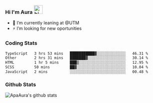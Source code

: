 ### Hi I'm Aura <img src="https://user-images.githubusercontent.com/1303154/88677602-1635ba80-d120-11ea-84d8-d263ba5fc3c0.gif" width="28px" alt="hi">

- 🔭 I’m currently leaning at @UTM
- ⚡ I’m looking for new oportunities


### Coding Stats

<!--START_SECTION:waka-->

```txt
TypeScript   3 hrs 53 mins   ███████████▓░░░░░░░░░░░░░   46.31 %
Other        2 hrs 31 mins   ███████▓░░░░░░░░░░░░░░░░░   30.14 %
HTML         1 hr 5 mins     ███▒░░░░░░░░░░░░░░░░░░░░░   12.95 %
SCSS         50 mins         ██▓░░░░░░░░░░░░░░░░░░░░░░   10.04 %
JavaScript   2 mins          ░░░░░░░░░░░░░░░░░░░░░░░░░   00.48 %
```

<!--END_SECTION:waka-->

### Github Stats

![ApaAura's github stats](https://github-readme-stats.vercel.app/api?username=ApaAura&count_private=true&theme=tokyonight&hide=contribs,prs)
